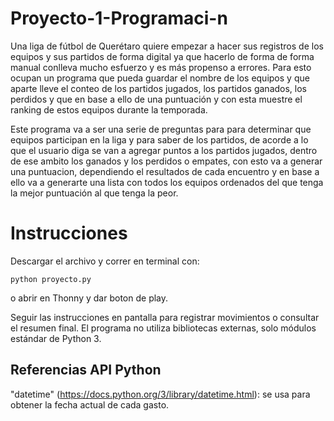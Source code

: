 # Proyecto-1-Programaci-n
Una liga de fútbol de Querétaro quiere empezar a hacer sus registros de los equipos y sus partidos de forma digital ya que hacerlo de forma de forma manual conlleva mucho esfuerzo y es más propenso a errores. Para esto ocupan un programa que pueda guardar el nombre de los equipos y que aparte lleve el conteo de los partidos jugados, los partidos ganados, los perdidos y que en base a ello de una puntuación y con esta muestre el ranking de estos equipos durante la temporada.

Este programa va a ser una serie de preguntas para para determinar que equipos participan en la liga y para saber de los partidos, de acorde a lo que el usuario diga se van a agregar puntos a los partidos jugados, dentro de ese ambito los ganados y los perdidos o empates, con esto va a generar una puntuacion, dependiendo el resultados de cada encuentro y en base a ello va a generarte una lista con todos los equipos ordenados del que tenga la mejor puntuación al que tenga la peor.

# Instrucciones
Descargar el archivo y correr en terminal con:

```
python proyecto.py
```

o abrir en Thonny y dar boton de play. 

Seguir las instrucciones en pantalla para registrar movimientos o consultar el resumen final. El programa no utiliza bibliotecas externas, solo módulos estándar de Python 3.

## Referencias API Python

"datetime" (https://docs.python.org/3/library/datetime.html): se usa para obtener la fecha actual de cada gasto.
